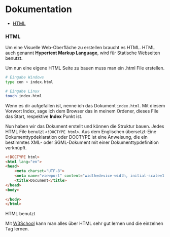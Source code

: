# Dokumentation

- [HTML](#html)

### HTML
Um eine Visuelle Web-Oberfläche zu erstellen braucht es HTML. HTML auch genannt **Hypertext Markup Language**, wird für Statische Webseiten benutzt.

Um nun eine eigene HTML Seite zu bauen muss man ein .html File erstellen.
```bash
# Eingabe Windows
type con > index.html

# Eingabe Linux
touch index.html
```

Wenn es dir aufgefallen ist, nenne ich das Dokument `index.html`. Mit diesem Vorwort Index, sage ich dem Browser das in meinem Ordener, dieses File das Start, respektive **Index** Punkt ist.

Nun haben wir das Dokument erstellt und können die Struktur bauen. Jedes HTML File benutzt `<!DOCTYPE html>`. Aus dem Englischen übersetzt-Eine Dokumenttypdeklaration oder DOCTYPE ist eine Anweisung, die ein bestimmtes XML- oder SGML-Dokument mit einer Dokumenttypdefinition verknüpft.

```html
<!DOCTYPE html>
<html lang="en">
<head>
    <meta charset="UTF-8">
    <meta name="viewport" content="width=device-width, initial-scale=1.0">
    <title>Document</title>
</head>
<body>
    
</body>
</html>
```

HTML benutzt

Mit [W3School](https://www.w3schools.com/html/default.asp) kann man alles über HTML sehr gut lernen und die einzelnen Tag lernen.